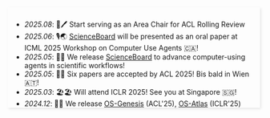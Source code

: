 <style>  
    .scrollable-area {  
        max-height: 180px;  
        overflow-y: auto;  
        box-shadow: 2px 2px 5px rgba(0, 0, 0, 0.1);  
        padding: 10px;  
    }
    .pdf {
        text-decoration: none;
        color: #122c8b;
    }
    .code {
        text-decoration: none;
        color: #122c8b;
    }
    .title{
        color: #374798;
    }
</style>  
<div class="scrollable-area">  
    <ul>
        <li><em>2025.08</em>: 📑🖊️ Start serving as an Area Chair for ACL Rolling Review </li>
        <li><em>2025.06</em>: 🎙️🌏 <a href="https://qiushisun.github.io/ScienceBoard-Home/">ScienceBoard</a> will be presented as an oral paper at ICML 2025 Workshop on Computer Use Agents 🇨🇦!</li>
        <li><em>2025.05</em>: 🔬🧪 We release <a href="https://qiushisun.github.io/ScienceBoard-Home/">ScienceBoard</a> to advance computer-using agents in scientific workflows!</li>
        <li><em>2025.05</em>: 🎈🎈 Six papers are accepted by ACL 2025! Bis bald in Wien 🇦🇹!</li>
        <li><em>2025.03</em>: 🏖️🏖️ Will attend ICLR 2025! See you at Singapore 🇸🇬!</li>
        <li><em>2024.12</em>: 🤖🤖 We release <a href="https://qiushisun.github.io/OS-Genesis-Home/">OS-Genesis</a> (ACL'25), <a href="https://osatlas.github.io/">OS-Atlas</a> (ICLR'25) and <a href="https://chengyou-jia.github.io/AgentStore-Home/">AgentStore</a> (ACL'25) to advance GUI agents!</li>
        <li><em>2024.08</em>: ⭐️⭐️ (Physically) started my PhD at The University of Hong Kong 🇭🇰!</li>
        <li><em>2024.07</em>: 🎉🎉 One paper get accepted by COLM 2024! See you at Upenn 🇺🇸!</li>
        <li><em>2024.05</em>: 🥂🥂 Four papers are accepted by ACL 2024! See you in Bangkok 🇹🇭!</li>
        <li><em>2024.03</em>: 📑📑 Check out our <a href="https://arxiv.org/abs/2403.14734">Code Intelligence Survey Paper</a>🔥</li>  
        <li><em>2024.02</em>: 🎓🎓 Graduated from National University of Singapore. </li>
        <li><em>2023.12</em>: ⛱️⛱️ Attending EMNLP 2023 in SG 🇸🇬</li>  
        <li><em>2023.07</em>: ✨✨ Started my research intern at NLP Group, Shanghai AI Lab</li>
        <li><em>2023.05</em>: 🚀🚀 HugNLP Framework (CIKM'23 Best Demo Paper) is ready for use! Please check our <a href="https://arxiv.org/abs/2302.14286">Paper</a>, <a href="https://github.com/HugAILab/HugNLP">Repo</a> and <a href="https://zhuanlan.zhihu.com/p/628106578">Blogs</a></li>  
        <li><em>2023.05</em>: 👏👏 We release <a href="https://arxiv.org/abs/2305.18153">SelfAware</a> for benchmarking LLMs' self-knowledge </li>  
        <li><em>2023.01</em>: 🌟🌟 Started my research intern at <a href="https://www.a-star.edu.sg/i2r">I<sup>2</sup>R, A*STAR</a>, Singapore </li>
        <li><em>2022.12</em>: 🎉🎉 Our team won second prize (100k RMB) in the <a href="https://iacc.pazhoulab-huangpu.com/">International Algorithm Case Competition</a>: PLM Tuning Track. </li> 
        <li><em>2022.08</em>: 📚📚 Started my master's studies at National University of Singapore. 🇸🇬</li>
        <li><em>2022.07</em>: 🎓🎓 Awarded outstanding UG thesis and graduated from ECNU as a Shanghai Outstanding Graduate. </li>
        <li><em>2021.09</em>: 📚📚 Started serving as a TA for Deep Learning for Computer Vision course this semester.</li>
        <li><em>2021.05</em>: 🏆🏆 Led my team to win the Finalist Award in the Mathematical and Interdisciplinary Contest in Modeling!</li>
        <li><em>2021.02</em>: ❄️❄️ Attending Data Science Winter School at Imperial College London 🇬🇧.</li>
    </ul>  
</div>  